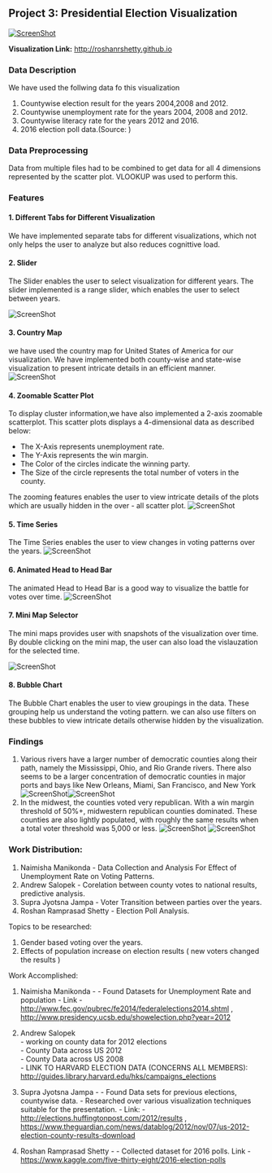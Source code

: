 ## Project 3: Presidential Election Visualization
[![ScreenShot](http://roshanrshetty.github.io/Project3/Images/main.PNG)](http://roshanrshetty.github.io/Project3/Video/main.mp4)

**Visualization Link:** http://roshanrshetty.github.io

### Data Description

We have used the follwing data fo this visualization
  1. Countywise election result for the years 2004,2008 and 2012.
  2. Countywise unemployment rate for the years 2004, 2008 and 2012.
  3. Countywise literacy rate for the years 2012 and 2016.
  4. 2016 election poll data.(Source: )
  

### Data Preprocessing

Data from multiple files had to be combined to get data for all 4 dimensions represented by the scatter plot. VLOOKUP was used to perform this.

### Features

#### 1. Different Tabs for Different Visualization

  We have implemented separate tabs for different visualizations, which not only helps the user to analyze but also reduces cognittive load.

#### 2. Slider

  The Slider enables the user to select visualization for different years. The slider implemented is a range slider, which enables the user to select between years.

![ScreenShot](http://roshanrshetty.github.io/Project3/Images/slider.PNG)

#### 3. Country Map

  we have used the country map for United States of America for our visualization. We have implemented both county-wise and state-wise visualization to present intricate details in an efficient manner.
  ![ScreenShot](http://roshanrshetty.github.io/Project3/Images/country.PNG)

#### 4. Zoomable Scatter Plot

  To display cluster information,we have also implemented a 2-axis zoomable scatterplot. This scatter plots displays a 4-dimensional data as described below:

   - The X-Axis represents unemployment rate.
   - The Y-Axis represents the win margin.
   - The Color of the circles indicate the winning party.
   - The Size of the circle represents the total number of voters in the county.
   
 The zooming features enables the user to view intricate details of the plots which are usually hidden in the over - all scatter plot.
  ![ScreenShot](http://roshanrshetty.github.io/Project3/Images/scatterplot.PNG)

#### 5. Time Series

  The Time Series enables the user to view changes in voting patterns over the years.
  ![ScreenShot](http://roshanrshetty.github.io/Project3/Images/timeseries.PNG)
  
#### 6. Animated Head to Head Bar
  The animated Head to Head Bar is a good way to visualize the battle for votes over time.
  ![ScreenShot](http://roshanrshetty.github.io/Project3/Images/header.PNG)
  
#### 7. Mini Map Selector

 The mini maps provides user with snapshots of the visualization over time. By double clicking on the mini map, the user can also load the vislauzation for the selected time.
 
 ![ScreenShot](http://roshanrshetty.github.io/Project3/Images/minimaps.PNG)
 
#### 8. Bubble Chart

  The Bubble Chart enables the user to view groupings in the data. These grouping help us understand the voting pattern. we can also use filters on these bubbles to view intricate details otherwise hidden by the visualization.



### Findings
1. Various rivers have a larger number of democratic counties along their path, namely the Mississippi, Ohio, and Rio Grande rivers. There also seems to be a larger concentration of democratic counties in major ports and bays like New Orleans, Miami, San Francisco, and New York
![ScreenShot](http://roshanrshetty.github.io/Project3/Images/noriver.png)![ScreenShot](http://roshanrshetty.github.io/Project3/Images/river.png)
2. In the midwest, the counties voted very republican. With a win margin threshold of 50%+, midwestern republican counties dominated. These counties are also lightly populated, with roughly the same results when a total voter threshold was 5,000 or less. 
![ScreenShot](http://roshanrshetty.github.io/Project3/Images/margin.png)
![ScreenShot](http://roshanrshetty.github.io/Project3/Images/total.png)




### Work Distribution:

1. Naimisha Manikonda - Data Collection and Analysis For Effect of Unemployment Rate on Voting Patterns.
2. Andrew Salopek - Corelation between county votes to national results, predictive analysis.
3. Supra Jyotsna Jampa - Voter Transition between parties over the years.
4. Roshan Ramprasad Shetty - Election Poll Analysis.

Topics to be researched:
1. Gender based voting over the years.
2. Effects of population increase on election results ( new voters changed the results )


Work Accomplished:

1. Naimisha Manikonda - 
                - Found Datasets for Unemployment Rate and population
                - Link - http://www.fec.gov/pubrec/fe2014/federalelections2014.shtml  , http://www.presidency.ucsb.edu/showelection.php?year=2012 
                
2. Andrew Salopek<br>
                - working on county data for 2012 elections<br>
                - County Data across US 2012<br>
                - County Data across US 2008<br>
                - LINK TO HARVARD ELECTION DATA (CONCERNS ALL MEMBERS):  http://guides.library.harvard.edu/hks/campaigns_elections
              
                
3. Supra Jyotsna Jampa -
                - Found Data sets for previous elections, countywise data.
                - Researched over various visualization techniques suitable for the presentation.
                - Link: - http://elections.huffingtonpost.com/2012/results , https://www.theguardian.com/news/datablog/2012/nov/07/us-2012-election-county-results-download 
                
4. Roshan Ramprasad Shetty -
                - Collected dataset for 2016 polls. Link - https://www.kaggle.com/five-thirty-eight/2016-election-polls
                 



    
